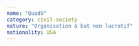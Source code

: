 ```yaml
---
name: "Quad9"
category: civil-society
nature: "Organisation à but non lucratif"
nationality: USA
---
```

    